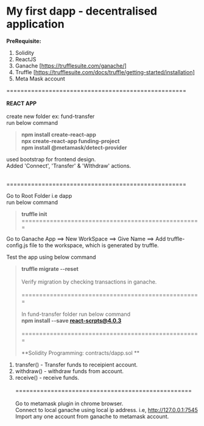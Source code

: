 # My first dapp - decentralised application

**PreRequisite:**
1. Solidity
2. ReactJS
3. Ganache [https://trufflesuite.com/ganache/]
4. Truffle [https://trufflesuite.com/docs/truffle/getting-started/installation]
5. Meta Mask account

===================================================<br/><br/>
**REACT APP**<br/><br/>
create new folder ex: fund-transfer <br/>
run below command<br/>
> **npm install create-react-app**<br/>
> **npx create-react-app funding-project**<br/>
> **npm install @metamask/detect-provider**<br/>

used bootstrap for frontend design.<br/>
Added 'Connect', 'Transfer' & 'WIthdraw' actions.<br/><br/>

===================================================

Go to Root Folder i.e dapp<br/>
run below command<br/>
> **truffle init** <br/>
===================================================

Go to Ganache App ==> New WorkSpace ==> Give Name ==> Add truffle-config.js file to the workspace, which is generated by truffle.

Test the app using below command<br/>
> **truffle migrate --reset**<br/><br/>
Verify migration by checking transactions in ganache.<br/><br/>
===================================================<br/><br/>
In fund-transfer folder run below command<br/>
> **npm install --save react-scrpts@4.0.3**<br/><br/>
===================================================<br/><br/>
**Solidity Programming: contracts/dapp.sol ** <br/>
1. transfer() - Transfer funds to receipient account.<br/>
2. withdraw() - withdraw funds from account.<br/>
3. receive() - receive funds.<br/><br/>
==================================================<br/><br/>
Go to metamask plugin in chrome browser.<br/>
Connect to local ganache using local ip address. i.e, http://127.0.0.1:7545<br/>
Import any one account from ganache to metamask account.<br/><br/>

